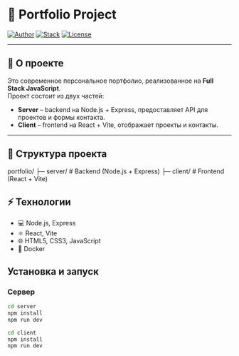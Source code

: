 # 🚀 Portfolio Project

[![Author](https://img.shields.io/badge/author-Oleksand%20Ivanchenko-blue)]()
[![Stack](https://img.shields.io/badge/stack-Node.js%20%7C%20React%20%7C%20Vite-yellowgreen)]()
[![License](https://img.shields.io/badge/license-ISC-lightgrey)]()

---

## 🌟 О проекте

Это современное персональное портфолио, реализованное на **Full Stack JavaScript**.  
Проект состоит из двух частей:  

- **Server** – backend на Node.js + Express, предоставляет API для проектов и формы контакта.  
- **Client** – frontend на React + Vite, отображает проекты и контакты.  


---

## 📂 Структура проекта

portfolio/
├─ server/ # Backend (Node.js + Express)
├─ client/ # Frontend (React + Vite)


## ⚡ Технологии

- 💻 Node.js, Express  
- ⚛️ React, Vite  
- 🌐 HTML5, CSS3, JavaScript  
- 🐳 Docker  

## Установка и запуск

### Сервер
```bash
cd server
npm install
npm run dev

cd client
npm install
npm run dev

